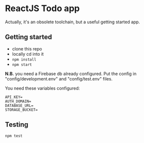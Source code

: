 # ReactJS Todo app

Actually, it's an obsolete toolchain, but a useful getting started app.

## Getting started

- clone this repo
- locally cd into it
- ```npm install```
- ```npm start```

**N.B.** you need a Firebase db already configured. Put the config in "config/development.env" and "config/test.env" files.

You need these variables configured:
```
API_KEY=
AUTH_DOMAIN=
DATABASE_URL=
STORAGE_BUCKET=
```

## Testing

```
npm test
```


